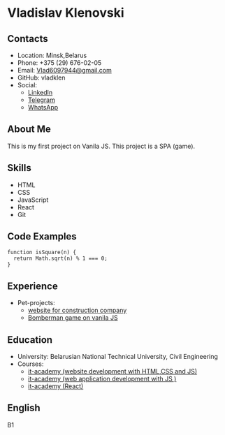 # Vladislav Klenovski

## Contacts

- Location: Minsk,Belarus
- Phone: +375 (29) 676-02-05
- Email: Vlad6097944@gmail.com
- GitHub: vladklen
- Social:
  - [LinkedIn](https://www.linkedin.com/in/vladklen/)
  - [Telegram](https://telegram.me/vladklen)
  - [WhatsApp](https://wa.me/375296760205)

## About Me

This is my first project on Vanila JS.
This project is a SPA (game).

## Skills

- HTML
- CSS
- JavaScript
- React
- Git

## Code Examples

```
function isSquare(n) {
  return Math.sqrt(n) % 1 === 0;
}
```

## Experience

- Pet-projects:
  - [website for construction company](https://github.com/vladklen/spartis.by)
  - [Bomberman game on vanila JS](https://github.com/vladklen/Bomberman-)

## Education

- University: Belarusian National Technical University, Civil Engineering
- Courses:
  - [it-academy (website development with HTML,CSS and JS)](https://www.it-academy.by/course/front-end-developer/)
  - [it-academy (web application development with JS )](https://www.it-academy.by/course/front-end-developer/)
  - [it-academy (React)](https://www.it-academy.by/course/front-end-developer/)

## English

B1
